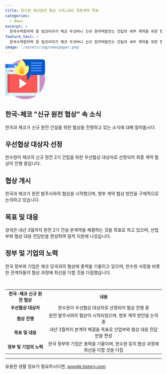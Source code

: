 ```yaml
---
title: 한수원 체코원전 협상 시작…내년 최종계약 목표
categories:
  - News
excerpt: >
  한국수력원자력 등 팀코리아가 체코 두코바니 신규 원자력발전소 건립의 세부 계약을 위한 협상을 시작했다. 한수원을 우선협상 대상자로 선정한 지 1주일 만에 원전 최종 계약 협상이 시작되었다. 팀코리아는 이달 22일 협상 대응 전담반(TF)을 발족하고, 산업부는 원전수출전략추진위원회를 개최하여 체코 원전 사업 최종 계약이 차질 없이 체결될 수 있도록 노력하고 있다. 발주사와의 협상에 최선을 다할 것을 다니엘 베네시 체코전력공사 사장에게 약속한 것으로 전해졌다.
feature_text: >
  한국수력원자력 등 팀코리아가 체코 두코바니 신규 원자력발전소 건립의 세부 계약을 위한 협상을 시작했다. 한수원을 우선협상 대상자로 선정한 지 1주일 만에 원전 최종 계약 협상이 시작되었다. 팀코리아는 이달 22일 협상 대응 전담반(TF)을 발족하고, 산업부는 원전수출전략추진위원회를 개최하여 체코 원전 사업 최종 계약이 차질 없이 체결될 수 있도록 노력하고 있다. 발주사와의 협상에 최선을 다할 것을 다니엘 베네시 체코전력공사 사장에게 약속한 것으로 전해졌다.
image: '/assets/img/newspaper.png'
---
```


<p><img src="/assets/img/news.png" alt="rentncar 속보" /></p>

<h2 data-ke-size="size26">한국-체코 "신규 원전 협상" 속 소식</h2>

<p data-ke-size="size16">한국과 체코가 신규 원전 건설을 위한 협상을 진행하고 있는 소식에 대해 알아봅시다.</p>

<h2 data-ke-size="size24">우선협상 대상자 선정</h2>

<p data-ke-size="size16">한수원이 체코의 신규 원전 2기 건립을 위한 우선협상 대상자로 선정되어 최종 계약 협상이 진행 중입니다.</p>

<h2 data-ke-size="size24">협상 개시</h2>

<p data-ke-size="size16">한국과 체코가 원전 발주사와의 협상을 시작했으며, 향후 계약 협상 방안을 구체적으로 논의하고 있습니다.</p>

<h2 data-ke-size="size24">목표 및 대응</h2>

<p data-ke-size="size16">양국은 내년 3월까지 원전 2기 건설 본계약을 체결하는 것을 목표로 하고 있으며, 산업부와 협상 대응 전담반을 편성하여 밀착 지원에 나섰습니다.</p>

<h2 data-ke-size="size24">정부 및 기업의 노력</h2>

<p data-ke-size="size16">한국 정부와 기업은 체코 당국과의 협상에 총력을 기울이고 있으며, 한수원 사장을 비롯한 관계자들이 협상 과정에 최선을 다할 것을 다짐했습니다.</p>

<p data-ke-size="size16">&nbsp;</p>

<table>
    <tbody>
        <tr>
            <td style="text-align: center; height: 17px;"><b>한국-체코 신규 원전 협상</b></td>
            <td style="text-align: center; height: 17px;"><b>내용</b></td>
        </tr>
        <tr>
            <td style="text-align: center; height: 17px;"><b>우선협상 대상자</b></td>
            <td style="text-align: center; height: 17px;">한수원이 우선협상 대상자로 선정되어 협상 진행 중</td>
        </tr>
        <tr>
            <td style="text-align: center; height: 17px;"><b>협상 진행</b></td>
            <td style="text-align: center; height: 17px;">원전 발주사와의 협상이 시작되었으며, 향후 계약 방안을 논의 중</td>
        </tr>
        <tr>
            <td style="text-align: center; height: 17px;"><b>목표 및 대응</b></td>
            <td style="text-align: center; height: 17px;">내년 3월까지 본계약 체결을 목표로 산업부와 협상 대응 전담반을 편성</td>
        </tr>
        <tr>
            <td style="text-align: center; height: 17px;"><b>정부 및 기업의 노력</b></td>
            <td style="text-align: center; height: 17px;">한국 정부와 기업은 총력을 기울이며, 한수원 등이 협상 과정에 최선을 다할 것을 다짐</td>
        </tr>
    </tbody>
</table>

<p><hr></p>
유용한 생활 정보가 필요하시다면, <a href="https://qoogle.tistory.com" rel="dofollow">qoogle.tistory.com</a>


